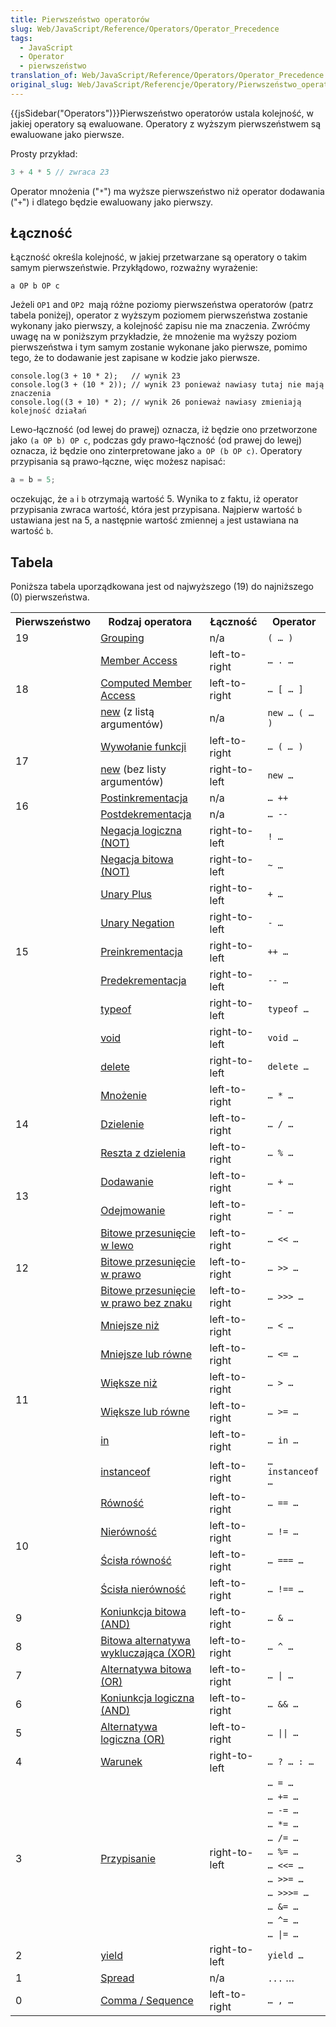 ```yaml
---
title: Pierwszeństwo operatorów
slug: Web/JavaScript/Reference/Operators/Operator_Precedence
tags:
  - JavaScript
  - Operator
  - pierwszeństwo
translation_of: Web/JavaScript/Reference/Operators/Operator_Precedence
original_slug: Web/JavaScript/Referencje/Operatory/Pierwszeństwo_operatorów
---
```

{{jsSidebar("Operators")}}Pierwszeństwo operatorów ustala kolejność, w jakiej operatory są ewaluowane. Operatory z wyższym pierwszeństwem są ewaluowane jako pierwsze.

Prosty przykład:

```js
3 + 4 * 5 // zwraca 23
```

Operator mnożenia ("`*`") ma wyższe pierwszeństwo niż operator dodawania ("`+`") i dlatego będzie ewaluowany jako pierwszy.

## Łączność

Łączność określa kolejność, w jakiej przetwarzane są operatory o takim samym pierwszeństwie. Przykłądowo, rozważny wyrażenie:

    a OP b OP c

Jeżeli  `OP1` and `OP2 `mają różne poziomy pierwszeństwa operatorów (patrz tabela poniżej), operator z wyższym poziomem pierwszeństwa zostanie wykonany jako pierwszy, a kolejność zapisu nie ma znaczenia. Zwróćmy uwagę na w poniższym przykładzie, że mnożenie ma wyższy poziom pierwszeństwa i tym samym zostanie wykonane jako pierwsze, pomimo tego, że to dodawanie jest zapisane w kodzie jako pierwsze.

    console.log(3 + 10 * 2);   // wynik 23
    console.log(3 + (10 * 2)); // wynik 23 ponieważ nawiasy tutaj nie mają znaczenia
    console.log((3 + 10) * 2); // wynik 26 ponieważ nawiasy zmieniają kolejność działań

Lewo-łączność (od lewej do prawej) oznacza, iż będzie ono przetworzone jako `(a OP b) OP c`, podczas gdy prawo-łączność (od prawej do lewej) oznacza, iż będzie ono zinterpretowane jako `a OP (b OP c)`. Operatory przypisania są prawo-łączne, więc możesz napisać:

```js
a = b = 5;
```

oczekując, że `a` i `b` otrzymają wartość 5. Wynika to z faktu, iż operator przypisania zwraca wartość, która jest przypisana. Najpierw wartość `b` ustawiana jest na 5, a następnie wartość zmiennej `a` jest ustawiana na wartość `b`.

## Tabela

Poniższa tabela uporządkowana jest od najwyższego (19) do najniższego (0) pierwszeństwa.

<table class="fullwidth-table">
  <tbody>
    <tr>
      <th>Pierwszeństwo</th>
      <th>Rodzaj operatora</th>
      <th>Łączność</th>
      <th>Operator</th>
    </tr>
    <tr>
      <td>19</td>
      <td>
        <a
          href="https://developer.mozilla.org/en-US/docs/Web/JavaScript/Reference/Operators/Grouping"
          >Grouping</a
        >
      </td>
      <td>n/a</td>
      <td><code>( … )</code></td>
    </tr>
    <tr>
      <td rowspan="3">18</td>
      <td>
        <a
          href="https://developer.mozilla.org/en-US/docs/Web/JavaScript/Reference/Operators/Property_Accessors#Dot_notation"
          >Member Access</a
        >
      </td>
      <td>left-to-right</td>
      <td><code>… . …</code></td>
    </tr>
    <tr>
      <td>
        <a
          href="https://developer.mozilla.org/en-US/docs/Web/JavaScript/Reference/Operators/Property_Accessors#Dot_notation"
          >Computed Member Access</a
        >
      </td>
      <td>left-to-right</td>
      <td><code>… [ … ]</code></td>
    </tr>
    <tr>
      <td>
        <a
          href="https://developer.mozilla.org/en-US/docs/JavaScript/Reference/Operators/Special/new"
          title="JavaScript/Reference/Operators/Special_Operators/new_Operator"
          >new</a
        >
        (z listą argumentów)
      </td>
      <td>n/a</td>
      <td><code>new … ( … )</code></td>
    </tr>
    <tr>
      <td rowspan="2">17</td>
      <td>
        <a
          href="https://developer.mozilla.org/en-US/docs/Web/JavaScript/Guide/Functions"
          title="JavaScript/Reference/Operators/Special_Operators/function_call"
          >Wywołanie funkcji</a
        >
      </td>
      <td>left-to-right</td>
      <td><code>… ( <var>… </var>)</code></td>
    </tr>
    <tr>
      <td>
        <a
          href="https://developer.mozilla.org/en-US/docs/Web/JavaScript/Reference/Operators/new"
          title="JavaScript/Reference/Operators/Special_Operators/new_Operator"
          >new</a
        > (bez listy argumentów)
      </td>
      <td>right-to-left</td>
      <td><code>new …</code></td>
    </tr>
    <tr>
      <td rowspan="2">16</td>
      <td>
        <a
          href="https://developer.mozilla.org/en-US/docs/Web/JavaScript/Reference/Operators/Arithmetic_Operators#Increment"
          title="JavaScript/Reference/Operators/Arithmetic_Operators"
          >Postinkrementacja</a
        >
      </td>
      <td>n/a</td>
      <td><code>… ++</code></td>
    </tr>
    <tr>
      <td>
        <a
          href="https://developer.mozilla.org/en-US/docs/Web/JavaScript/Reference/Operators/Arithmetic_Operators#Decrement"
          title="JavaScript/Reference/Operators/Arithmetic_Operators"
          >Postdekrementacja</a
        >
      </td>
      <td>n/a</td>
      <td><code>… --</code></td>
    </tr>
    <tr>
      <td rowspan="9">15</td>
      <td>
        <a
          href="https://developer.mozilla.org/en-US/docs/Web/JavaScript/Reference/Operators/Logical_Operators#Logical_NOT"
          title="JavaScript/Reference/Operators/Logical_Operators"
          >Negacja logiczna (NOT)</a
        >
      </td>
      <td>right-to-left</td>
      <td><code>! …</code></td>
    </tr>
    <tr>
      <td>
        <a
          href="https://developer.mozilla.org/en-US/docs/Web/JavaScript/Reference/Operators/Bitwise_Operators#Bitwise_NOT"
          title="JavaScript/Reference/Operators/Bitwise_Operators"
          >Negacja bitowa (NOT)</a
        >
      </td>
      <td>right-to-left</td>
      <td><code>~ …</code></td>
    </tr>
    <tr>
      <td>
        <a
          href="https://developer.mozilla.org/en-US/docs/Web/JavaScript/Reference/Operators/Arithmetic_Operators#Unary_plus"
          title="JavaScript/Reference/Operators/Arithmetic_Operators"
          >Unary Plus</a
        >
      </td>
      <td>right-to-left</td>
      <td><code>+ …</code></td>
    </tr>
    <tr>
      <td>
        <a
          href="https://developer.mozilla.org/en-US/docs/Web/JavaScript/Reference/Operators/Arithmetic_Operators#Unary_negation"
          title="JavaScript/Reference/Operators/Arithmetic_Operators"
          >Unary Negation</a
        >
      </td>
      <td>right-to-left</td>
      <td><code>- …</code></td>
    </tr>
    <tr>
      <td>
        <a
          href="https://developer.mozilla.org/en-US/docs/Web/JavaScript/Reference/Operators/Arithmetic_Operators#Increment"
          title="JavaScript/Reference/Operators/Arithmetic_Operators"
          >Preinkrementacja</a
        >
      </td>
      <td>right-to-left</td>
      <td><code>++ …</code></td>
    </tr>
    <tr>
      <td>
        <a
          href="https://developer.mozilla.org/en-US/docs/Web/JavaScript/Reference/Operators/Arithmetic_Operators#Decrement"
          title="JavaScript/Reference/Operators/Arithmetic_Operators"
          >Predekrementacja</a
        >
      </td>
      <td>right-to-left</td>
      <td><code>-- …</code></td>
    </tr>
    <tr>
      <td>
        <a
          href="https://developer.mozilla.org/en-US/docs/Web/JavaScript/Reference/Operators/typeof"
          title="JavaScript/Reference/Operators/Special_Operators/typeof_Operator"
          >typeof</a
        >
      </td>
      <td>right-to-left</td>
      <td><code>typeof …</code></td>
    </tr>
    <tr>
      <td>
        <a
          href="https://developer.mozilla.org/en-US/docs/Web/JavaScript/Reference/Operators/void"
          title="JavaScript/Reference/Operators/Special_Operators/void_Operator"
          >void</a
        >
      </td>
      <td>right-to-left</td>
      <td><code>void …</code></td>
    </tr>
    <tr>
      <td>
        <a
          href="https://developer.mozilla.org/en-US/docs/Web/JavaScript/Reference/Operators/delete"
          title="JavaScript/Reference/Operators/Special_Operators/delete_Operator"
          >delete</a
        >
      </td>
      <td>right-to-left</td>
      <td><code>delete …</code></td>
    </tr>
    <tr>
      <td rowspan="3">14</td>
      <td>
        <a
          href="https://developer.mozilla.org/en-US/docs/Web/JavaScript/Reference/Operators/Arithmetic_Operators#Multiplication"
          title="JavaScript/Reference/Operators/Arithmetic_Operators"
          >Mnożenie</a
        >
      </td>
      <td>left-to-right</td>
      <td><code>… * …</code></td>
    </tr>
    <tr>
      <td>
        <a
          href="https://developer.mozilla.org/en-US/docs/Web/JavaScript/Reference/Operators/Arithmetic_Operators#Division"
          title="JavaScript/Reference/Operators/Arithmetic_Operators"
          >Dzielenie</a
        >
      </td>
      <td>left-to-right</td>
      <td><code>… / …</code></td>
    </tr>
    <tr>
      <td>
        <a
          href="https://developer.mozilla.org/en-US/docs/Web/JavaScript/Reference/Operators/Arithmetic_Operators#Remainder"
          title="JavaScript/Reference/Operators/Arithmetic_Operators"
          >Reszta z dzielenia</a
        >
      </td>
      <td>left-to-right</td>
      <td><code>… % …</code></td>
    </tr>
    <tr>
      <td rowspan="2">13</td>
      <td>
        <a
          href="https://developer.mozilla.org/en-US/docs/Web/JavaScript/Reference/Operators/Arithmetic_Operators#Addition"
          title="JavaScript/Reference/Operators/Arithmetic_Operators"
          >Dodawanie</a
        >
      </td>
      <td>left-to-right</td>
      <td><code>… + …</code></td>
    </tr>
    <tr>
      <td>
        <a
          href="https://developer.mozilla.org/en-US/docs/Web/JavaScript/Reference/Operators/Arithmetic_Operators#Subtraction"
          title="JavaScript/Reference/Operators/Arithmetic_Operators"
          >Odejmowanie</a
        >
      </td>
      <td>left-to-right</td>
      <td><code>… - …</code></td>
    </tr>
    <tr>
      <td rowspan="3">12</td>
      <td>
        <a
          href="https://developer.mozilla.org/en-US/docs/Web/JavaScript/Reference/Operators/Bitwise_Operators"
          title="JavaScript/Reference/Operators/Bitwise_Operators"
          >Bitowe przesunięcie w lewo</a
        >
      </td>
      <td>left-to-right</td>
      <td><code>… &#x3C;&#x3C; …</code></td>
    </tr>
    <tr>
      <td>
        <a
          href="https://developer.mozilla.org/en-US/docs/Web/JavaScript/Reference/Operators/Bitwise_Operators"
          title="JavaScript/Reference/Operators/Bitwise_Operators"
          >Bitowe przesunięcie w prawo</a
        >
      </td>
      <td>left-to-right</td>
      <td><code>… >> …</code></td>
    </tr>
    <tr>
      <td>
        <a
          href="https://developer.mozilla.org/en-US/docs/Web/JavaScript/Reference/Operators/Bitwise_Operators"
          title="JavaScript/Reference/Operators/Bitwise_Operators"
          >Bitowe przesunięcie w prawo bez znaku</a
        >
      </td>
      <td>left-to-right</td>
      <td><code>… >>> …</code></td>
    </tr>
    <tr>
      <td rowspan="6">11</td>
      <td>
        <a
          href="https://developer.mozilla.org/en-US/docs/Web/JavaScript/Reference/Operators/Comparison_Operators#Less_than_operator"
          title="JavaScript/Reference/Operators/Comparison_Operators"
          >Mniejsze niż</a
        >
      </td>
      <td>left-to-right</td>
      <td><code>… &#x3C; …</code></td>
    </tr>
    <tr>
      <td>
        <a
          href="https://developer.mozilla.org/en-US/docs/Web/JavaScript/Reference/Operators/Comparison_Operators#Less_than__or_equal_operator"
          title="JavaScript/Reference/Operators/Comparison_Operators"
          >Mniejsze lub równe</a
        >
      </td>
      <td>left-to-right</td>
      <td><code>… &#x3C;= …</code></td>
    </tr>
    <tr>
      <td>
        <a
          href="https://developer.mozilla.org/en-US/docs/Web/JavaScript/Reference/Operators/Comparison_Operators#Greater_than_operator"
          title="JavaScript/Reference/Operators/Comparison_Operators"
          >Większe niż</a
        >
      </td>
      <td>left-to-right</td>
      <td><code>… > …</code></td>
    </tr>
    <tr>
      <td>
        <a
          href="https://developer.mozilla.org/en-US/docs/Web/JavaScript/Reference/Operators/Comparison_Operators#Greater_than_or_equal_operator"
          title="JavaScript/Reference/Operators/Comparison_Operators"
          >Większe lub równe</a
        >
      </td>
      <td>left-to-right</td>
      <td><code>… >= …</code></td>
    </tr>
    <tr>
      <td>
        <a
          href="https://developer.mozilla.org/en-US/docs/Web/JavaScript/Reference/Operators/in"
          title="JavaScript/Reference/Operators/Special_Operators/in_Operator"
          >in</a
        >
      </td>
      <td>left-to-right</td>
      <td><code>… in …</code></td>
    </tr>
    <tr>
      <td>
        <a
          href="https://developer.mozilla.org/en-US/docs/Web/JavaScript/Reference/Operators/instanceof"
          title="JavaScript/Reference/Operators/Special_Operators/instanceof_Operator"
          >instanceof</a
        >
      </td>
      <td>left-to-right</td>
      <td><code>… instanceof …</code></td>
    </tr>
    <tr>
      <td rowspan="4">10</td>
      <td>
        <a
          href="https://developer.mozilla.org/en-US/docs/Web/JavaScript/Reference/Operators/Comparison_Operators#Equality"
          title="JavaScript/Reference/Operators/Comparison_Operators"
          >Równość</a
        >
      </td>
      <td>left-to-right</td>
      <td><code>… == …</code></td>
    </tr>
    <tr>
      <td>
        <a
          href="https://developer.mozilla.org/en-US/docs/Web/JavaScript/Reference/Operators/Comparison_Operators#Inequality"
          title="JavaScript/Reference/Operators/Comparison_Operators"
          >Nierówność</a
        >
      </td>
      <td>left-to-right</td>
      <td><code>… != …</code></td>
    </tr>
    <tr>
      <td>
        <a
          href="https://developer.mozilla.org/en-US/docs/Web/JavaScript/Reference/Operators/Comparison_Operators#Identity"
          title="JavaScript/Reference/Operators/Comparison_Operators"
          >Ścisła równość</a
        >
      </td>
      <td>left-to-right</td>
      <td><code>… === …</code></td>
    </tr>
    <tr>
      <td>
        <a
          href="https://developer.mozilla.org/en-US/docs/Web/JavaScript/Reference/Operators/Comparison_Operators#Nonidentity"
          title="JavaScript/Reference/Operators/Comparison_Operators"
          >Ścisła nierówność</a
        >
      </td>
      <td>left-to-right</td>
      <td><code>… !== …</code></td>
    </tr>
    <tr>
      <td>9</td>
      <td>
        <a
          href="https://developer.mozilla.org/en-US/docs/Web/JavaScript/Reference/Operators/Bitwise_Operators#Bitwise_AND"
          title="JavaScript/Reference/Operators/Bitwise_Operators"
          >Koniunkcja bitowa (AND)</a
        >
      </td>
      <td>left-to-right</td>
      <td><code>… &#x26; …</code></td>
    </tr>
    <tr>
      <td>8</td>
      <td>
        <a
          href="https://developer.mozilla.org/en-US/docs/Web/JavaScript/Reference/Operators/Bitwise_Operators#Bitwise_XOR"
          title="JavaScript/Reference/Operators/Bitwise_Operators"
          >Bitowa alternatywa wykluczająca (XOR)</a
        >
      </td>
      <td>left-to-right</td>
      <td><code>… ^ …</code></td>
    </tr>
    <tr>
      <td>7</td>
      <td>
        <a
          href="https://developer.mozilla.org/en-US/docs/Web/JavaScript/Reference/Operators/Bitwise_Operators#Bitwise_OR"
          title="JavaScript/Reference/Operators/Bitwise_Operators"
          >Alternatywa bitowa (OR)</a
        >
      </td>
      <td>left-to-right</td>
      <td><code>… | …</code></td>
    </tr>
    <tr>
      <td>6</td>
      <td>
        <a
          href="https://developer.mozilla.org/en-US/docs/Web/JavaScript/Reference/Operators/Logical_Operators#Logical_AND"
          title="JavaScript/Reference/Operators/Logical_Operators"
          >Koniunkcja logiczna (AND)</a
        >
      </td>
      <td>left-to-right</td>
      <td><code>… &#x26;&#x26; …</code></td>
    </tr>
    <tr>
      <td>5</td>
      <td>
        <a
          href="https://developer.mozilla.org/en-US/docs/Web/JavaScript/Reference/Operators/Logical_Operators#Logical_OR"
          title="JavaScript/Reference/Operators/Logical_Operators"
          >Alternatywa logiczna (OR)</a
        >
      </td>
      <td>left-to-right</td>
      <td><code>… || …</code></td>
    </tr>
    <tr>
      <td>4</td>
      <td>
        <a
          href="https://developer.mozilla.org/en-US/docs/Web/JavaScript/Reference/Operators/Conditional_Operator"
          title="JavaScript/Reference/Operators/Special_Operators/Conditional_Operator"
          >Warunek</a
        >
      </td>
      <td>right-to-left</td>
      <td><code>… ? … : …</code></td>
    </tr>
    <tr>
      <td rowspan="12">3</td>
      <td rowspan="12">
        <a
          href="https://developer.mozilla.org/en-US/docs/Web/JavaScript/Reference/Operators/Assignment_Operators"
          title="JavaScript/Reference/Operators/Assignment_Operators"
          >Przypisanie</a
        >
      </td>
      <td rowspan="12">right-to-left</td>
      <td><code>… = …</code></td>
    </tr>
    <tr>
      <td><code>… += …</code></td>
    </tr>
    <tr>
      <td><code>… -= …</code></td>
    </tr>
    <tr>
      <td><code>… *= …</code></td>
    </tr>
    <tr>
      <td><code>… /= …</code></td>
    </tr>
    <tr>
      <td><code>… %= …</code></td>
    </tr>
    <tr>
      <td><code>… &#x3C;&#x3C;= …</code></td>
    </tr>
    <tr>
      <td><code>… >>= …</code></td>
    </tr>
    <tr>
      <td><code>… >>>= …</code></td>
    </tr>
    <tr>
      <td><code>… &#x26;= …</code></td>
    </tr>
    <tr>
      <td><code>… ^= …</code></td>
    </tr>
    <tr>
      <td><code>… |= …</code></td>
    </tr>
    <tr>
      <td>2</td>
      <td>
        <a
          href="https://developer.mozilla.org/en-US/docs/Web/JavaScript/Reference/Operators/yield"
          title="JavaScript/Reference/Operators/yield"
          >yield</a
        >
      </td>
      <td>right-to-left</td>
      <td><code>yield …</code></td>
    </tr>
    <tr>
      <td>1</td>
      <td>
        <a
          href="https://developer.mozilla.org/en-US/docs/Web/JavaScript/Reference/Operators/Spread_operator"
          title="JavaScript/Reference/Operators/Spread_operator"
          >Spread</a
        >
      </td>
      <td>n/a</td>
      <td><code>...</code> …</td>
    </tr>
    <tr>
      <td>0</td>
      <td>
        <a
          href="https://developer.mozilla.org/en-US/docs/Web/JavaScript/Reference/Operators/Comma_Operator"
          title="JavaScript/Reference/Operators/Comma_Operator"
          >Comma / Sequence</a
        >
      </td>
      <td>left-to-right</td>
      <td><code>… , …</code></td>
    </tr>
  </tbody>
</table>
